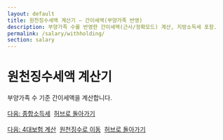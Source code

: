 ```yaml
---
layout: default
title: 원천징수세액 계산기 — 간이세액(부양가족 반영)
description: 부양가족 수를 반영한 간이세액(근사/정확모드) 계산, 지방소득세 포함.
permalink: /salary/withholding/
section: salary
---
```


<h1>원천징수세액 계산기</h1>
<p class="muted">부양가족 수 기준 간이세액을 계산합니다.</p>

<!-- TODO: 계산기 UI/로직 -->

<div class="btn-row" style="display:flex;gap:8px;flex-wrap:wrap;margin-top:16px">
  <a class="btn" href="/salary/income-tax/">다음: 종합소득세</a>
  <a class="btn ghost" href="/salary/">허브로 돌아가기</a>
</div>

<div class="btn-row" style="display:flex;gap:8px;flex-wrap:wrap;margin-top:16px">
  <a class="btn" href="/salary/insurances/">다음: 4대보험 계산</a>
  <a class="btn" href="/salary/withholding/">원천징수로 이동</a>
  <a class="btn ghost" href="/salary/">허브로 돌아가기</a>
</div>

<script type="application/ld+json">{"@context":"https://schema.org","@type":"BreadcrumbList","itemListElement":[
  {"@type":"ListItem","position":1,"name":"급여·소득","item":"https://calculator.khaistory.com/salary/"},
  {"@type":"ListItem","position":2,"name":"원천징수세액 계산기","item":"https://calculator.khaistory.com/salary/withholding/"}
]}</script>

